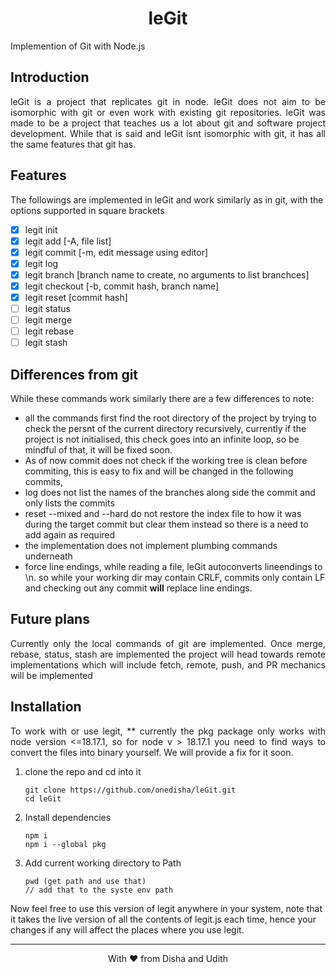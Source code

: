 <h1 align="center"> leGit </h1>
Implemention of Git with Node.js

## Introduction
<p align="justify">
leGit is a project that replicates git in node. leGit does not aim to be isomorphic with git or even work with existing git repositories. leGit was made to be a project that teaches us a lot about git and software project development. While that is said and leGit isnt isomorphic with git, it has all the same features that git has.

## Features
The followings are implemented in leGit and work similarly as in git, with the options supported in square brackets

- [x] legit init
- [x] legit add [-A, file list]
- [x] legit commit [-m, edit message using editor]
- [x] legit log
- [x] legit branch [branch name to create, no arguments to list branchces]
- [x] legit checkout [-b, commit hash, branch name]
- [x] legit reset [commit hash]
- [ ] legit status
- [ ] legit merge
- [ ] legit rebase
- [ ] legit stash

## Differences from git

While these commands work similarly there are a few differences to note:
- all the commands first find the root directory of the project by trying to check the persnt of the current directory recursively, currently if the project is not initialised, this check goes into an infinite loop, so be mindful of that, it will be fixed soon.
- As of now commit does not check if the working tree is clean before commiting, this is easy to fix and will be changed in the following commits,
- log does not list the names of the branches along side the commit and only lists the commits
- reset --mixed and --hard do not restore the index file to how it was during the target commit but clear them instead so there is a need to add again as required
- the implementation does not implement plumbing commands underneath
- force line endings, while reading a file, leGit autoconverts lineendings to \n. so while your working dir may contain CRLF, commits only contain LF and checking out any commit **will** replace line endings.

## Future plans
<p align="justify">
Currently only the local commands of git are implemented. Once merge, rebase, status, stash are implemented the project will head towards remote implementations which will include fetch, remote, push, and PR mechanics will be implemented 

## Installation
<p align="justify">
To work with or use legit, 
** currently the pkg package only works with node version <=18.17.1, so for node v > 18.17.1 you need to find ways to convert the files into binary yourself. We will provide a fix for it soon.

1. clone the repo and cd into it
    ```
    git clone https://github.com/onedisha/leGit.git
    cd leGit
    ```
2. Install dependencies
    ```
    npm i
    npm i --global pkg
    ```
3. Add current working directory to Path
    ```
    pwd (get path and use that)
    // add that to the syste env path
    ```

Now feel free to use this version of legit anywhere in your system, note that it takes the live version of all the contents of legit.js each time, hence your changes if any will affect the places where you use legit.

---
<div align="center">
With ❤️ from Disha and Udith
</div>
